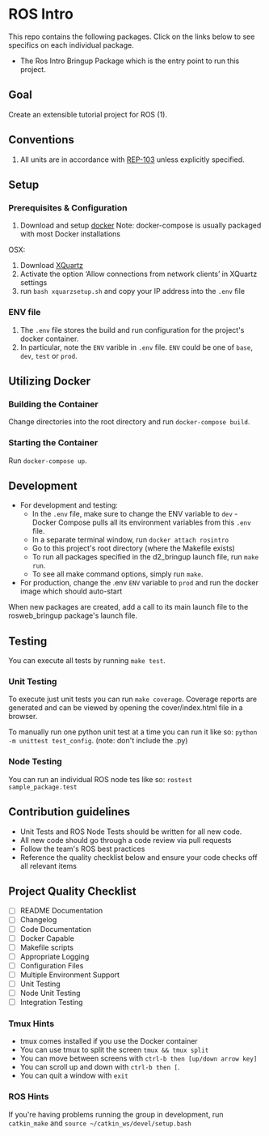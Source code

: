 # ROS Intro

This repo contains the following packages. Click on the links below to see specifics on each individual package.

* The Ros Intro Bringup Package which is the entry point to run this project.

## Goal

Create an extensible tutorial project for ROS (1).

## Conventions

1. All units are in accordance with [REP-103](https://www.ros.org/reps/rep-0103.html) unless explicitly specified.

## Setup

### Prerequisites & Configuration

1. Download and setup [docker](https://www.docker.com/get-started) Note: docker-compose is usually packaged with most Docker installations

OSX:

1. Download [XQuartz](https://www.xquartz.org/)
2. Activate the option ‘Allow connections from network clients’ in XQuartz settings
3. run `bash xquarzsetup.sh` and copy your IP address into the `.env` file

### ENV file

1. The `.env` file stores the build and run configuration for the project's docker container.
2. In particular, note the `ENV` varible in `.env` file. `ENV` could be one of `base`, `dev`, `test` or `prod`.

## Utilizing Docker

### Building the Container

Change directories into the root directory and run `docker-compose build`.

### Starting the Container

Run `docker-compose up`.

## Development

* For development and testing:
  * In the `.env` file, make sure to change the ENV variable to `dev` - Docker Compose pulls all its environment variables from this `.env` file.
  * In a separate terminal window, run `docker attach rosintro`
  * Go to this project's root directory (where the Makefile exists)
  * To run all packages specified in the d2_bringup launch file, run `make run`.
  * To see all make command options, simply run `make`.
* For production, change the .env `ENV` variable to `prod` and run the docker image which should auto-start

When new packages are created, add a call to its main launch file to the rosweb_bringup package's launch file.

## Testing

You can execute all tests by running `make test`.

### Unit Testing

To execute just unit tests you can run `make coverage`. Coverage reports are generated and can be viewed by opening the cover/index.html file in a browser.

To manually run one python unit test at a time you can run it like so: `python -m unittest test_config`. (note: don't include the .py)

### Node Testing

You can run an individual ROS node tes like so: `rostest sample_package.test`

## Contribution guidelines

* Unit Tests and ROS Node Tests should be written for all new code.
* All new code should go through a code review via pull requests
* Follow the team's ROS best practices
* Reference the quality checklist below and ensure your code checks off all relevant items

## Project Quality Checklist

* [ ] README Documentation
* [ ] Changelog
* [ ] Code Documentation
* [ ] Docker Capable
* [ ] Makefile scripts
* [ ] Appropriate Logging
* [ ] Configuration Files
* [ ] Multiple Environment Support
* [ ] Unit Testing
* [ ] Node Unit Testing
* [ ] Integration Testing

### Tmux Hints

* tmux comes installed if you use the Docker container
* You can use tmux to split the screen `tmux && tmux split`
* You can move between screens with `ctrl-b then [up/down arrow key]`
* You can scroll up and down with `ctrl-b then [`.
* You can quit a window with `exit`

### ROS Hints

If you're having problems running the group in development, run `catkin_make` and `source ~/catkin_ws/devel/setup.bash`
